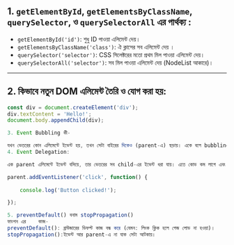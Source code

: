 ## 1. `getElementById`, `getElementsByClassName`, `querySelector`, ও `querySelectorAll` এর পার্থক্য :

- `getElementById('id')`: শুধু  ID পাওয়া এলিমেন্ট দেয়।
- `getElementsByClassName('class')`: ঐ ক্লাসের সব এলিমেন্ট দেয় ।
- `querySelector('selector')`: CSS সিলেক্টরের মতো প্রথম মিল পাওয়া এলিমেন্ট দেয়।
- `querySelectorAll('selector')`: সব মিল পাওয়া এলিমেন্ট দেয় (NodeList আকারে)।

---

## 2. কিভাবে নতুন DOM এলিমেন্ট তৈরি ও যোগ করা হয়:

```js
const div = document.createElement('div');
div.textContent = 'Hello!';
document.body.appendChild(div);

3. Event Bubbling কী-

যখন ভেতরের কোন এলিমেন্টে ইভেন্ট হয়, তখন সেটা বাইরের দিকেও (parent-এ) ছড়ায়। একে বলে bubbling।
4. Event Delegation:

এক parent এলিমেন্টে ইভেন্ট বসিয়ে, তার ভেতরের সব child-এর ইভেন্ট ধরা যায়। এতে কোড কম লাগে এবং নতুন এলিমেন্টেও কাজ করে।

parent.addEventListener('click', function() {
 
    console.log('Button clicked!');

});

5. preventDefault() বনাম stopPropagation()
ফাংশন এর	কাজ-
preventDefault(): ব্রাউজারের ডিফল্ট কাজ বন্ধ করে (যেমন: লিংক ক্লিক হলে পেজ লোড না হওয়া)।
stopPropagation():ইভেন্ট আর parent-এ না যাক সেটা আটকায়।